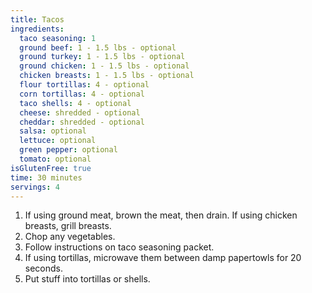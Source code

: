 ```yaml
---
title: Tacos 
ingredients:
  taco seasoning: 1
  ground beef: 1 - 1.5 lbs - optional
  ground turkey: 1 - 1.5 lbs - optional
  ground chicken: 1 - 1.5 lbs - optional 
  chicken breasts: 1 - 1.5 lbs - optional
  flour tortillas: 4 - optional
  corn tortillas: 4 - optional
  taco shells: 4 - optional
  cheese: shredded - optional
  cheddar: shredded - optional
  salsa: optional
  lettuce: optional
  green pepper: optional
  tomato: optional
isGlutenFree: true
time: 30 minutes 
servings: 4
---
```


1. If using ground meat, brown the meat, then drain. If using chicken breasts, 
   grill breasts.
2. Chop any vegetables.
3. Follow instructions on taco seasoning packet.
4. If using tortillas, microwave them between damp papertowls for 20 seconds.
5. Put stuff into tortillas or shells.
